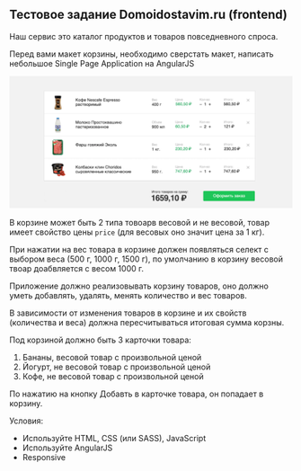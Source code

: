 Тестовое задание Domoidostavim.ru (frontend) 
---


Наш сервис это каталог продуктов и товаров повседневного спроса.

Перед вами макет корзины, необходимо сверстать макет, написать небольшое Single Page Application на AngularJS

![Cart](/layouts/cart_descktop.png)


В корзине может быть 2 типа товоарв весовой и не весовой, товар имеет свойство цены `price` (для весовых оно значит цена за 1 кг).
 
При нажатии на вес товара в корзине должен появляться селект с выбором веса (500 г, 1000 г, 1500 г), по умолчанию в корзину весовой твоар доабвляется с весом 1000 г.
 
Приложение должно реализовывать корзину товаров, оно должно уметь добавлять, удалять, менять количество и вес товаров.

В зависимости от изменения товаров в корзине и их свойств (количества и веса) должна пересчитываться итоговая сумма корзны.

Под корзиной должно быть 3 карточки товара:

1. Бананы, весовой товар с произвольной ценой
2. Йогурт, не весовой товар с произвольной ценой
3. Кофе, не весовой товар с произвольной ценой 

По нажатию на кнопку Добавть в карточке товара, он попадает в корзину. 

Условия: 

- Используйте HTML, CSS (или SASS), JavaScript
- Используйте AngularJS
- Responsive
